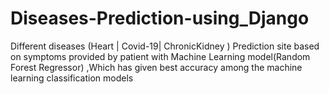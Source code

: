 # Diseases-Prediction-using_Django
Different diseases (Heart | Covid-19| ChronicKidney ) Prediction site based on symptoms provided by patient with Machine Learning model(Random Forest Regressor) ,Which has given best accuracy among the machine learning classification models 
